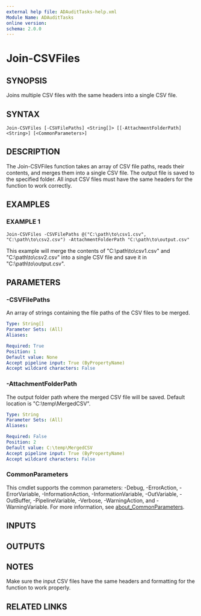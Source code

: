 ```yaml
---
external help file: ADAuditTasks-help.xml
Module Name: ADAuditTasks
online version:
schema: 2.0.0
---
```


# Join-CSVFiles

## SYNOPSIS
Joins multiple CSV files with the same headers into a single CSV file.

## SYNTAX

```
Join-CSVFiles [-CSVFilePaths] <String[]> [[-AttachmentFolderPath] <String>] [<CommonParameters>]
```

## DESCRIPTION
The Join-CSVFiles function takes an array of CSV file paths, reads their
contents, and merges them into a single CSV file.
The output file is saved
to the specified folder.
All input CSV files must have the same headers
for the function to work correctly.

## EXAMPLES

### EXAMPLE 1
```
Join-CSVFiles -CSVFilePaths @("C:\path\to\csv1.csv", "C:\path\to\csv2.csv") -AttachmentFolderPath "C:\path\to\output.csv"
```

This example will merge the contents of "C:\path\to\csv1.csv" and
"C:\path\to\csv2.csv" into a single CSV file and save it in "C:\path\to\output.csv".

## PARAMETERS

### -CSVFilePaths
An array of strings containing the file paths of the CSV files to be merged.

```yaml
Type: String[]
Parameter Sets: (All)
Aliases:

Required: True
Position: 1
Default value: None
Accept pipeline input: True (ByPropertyName)
Accept wildcard characters: False
```

### -AttachmentFolderPath
The output folder path where the merged CSV file will be saved.
Default location is "C:\temp\MergedCSV".

```yaml
Type: String
Parameter Sets: (All)
Aliases:

Required: False
Position: 2
Default value: C:\temp\MergedCSV
Accept pipeline input: True (ByPropertyName)
Accept wildcard characters: False
```

### CommonParameters
This cmdlet supports the common parameters: -Debug, -ErrorAction, -ErrorVariable, -InformationAction, -InformationVariable, -OutVariable, -OutBuffer, -PipelineVariable, -Verbose, -WarningAction, and -WarningVariable. For more information, see [about_CommonParameters](http://go.microsoft.com/fwlink/?LinkID=113216).

## INPUTS

## OUTPUTS

## NOTES
Make sure the input CSV files have the same headers and formatting for
the function to work properly.

## RELATED LINKS

